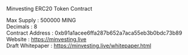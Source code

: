 Minvesting ERC20 Token Contract 

Max Supply : 500000 MING</br>
Decimals : 8</br>
Contract Address : 0xb91a1acee6ffa287b652a7aca55eb3b0bdc73b89</br>
Website : https://minvesting.live</br>
Draft Whitepaper : https://minvesting.live/whitepaper.html</br>
